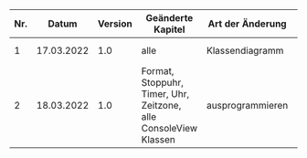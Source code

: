 | Nr. | Datum      | Version | Geänderte Kapitel             | Art der  Änderung                          | Autor       | Status |
|-----|------------|---------|-------------------------------|--------------------------------------------|-------------|--------|
| 1   | 17.03.2022 | 1.0     | alle                          | Klassendiagramm                            | Ecker David | fg     |
| 2   | 18.03.2022 | 1.0     | Format, Stoppuhr, Timer, Uhr, Zeitzone, alle ConsoleView Klassen | ausprogrammieren | Ecker David | fg |
